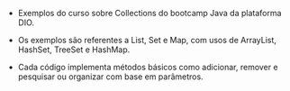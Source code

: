 - Exemplos do curso sobre Collections do bootcamp Java da plataforma DIO.

- Os exemplos são referentes a List, Set e Map, com usos de ArrayList, HashSet, TreeSet e HashMap.

- Cada código implementa métodos básicos como adicionar, remover e pesquisar ou organizar com base em parâmetros. 
